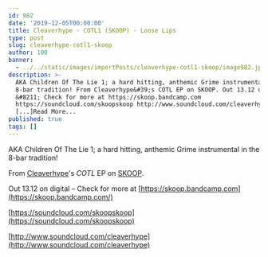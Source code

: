 ```yaml
---
id: 982
date: '2019-12-05T00:00:00'
title: Cleaverhype - COTL1 (SKOOP) - Loose Lips
type: post
slug: cleaverhype-cotl1-skoop
author: 100
banner:
  - ../../static/images/importPosts/cleaverhype-cotl1-skoop/image982.jpeg
description: >-
  AKA Children Of The Lie 1; a hard hitting, anthemic Grime instrumental in the
  8-bar tradition! From Cleaverhype&#39;s COTL EP on SKOOP. Out 13.12 on digital
  &#8211; Check for more at https://skoop.bandcamp.com
  https://soundcloud.com/skoopskoop http://www.soundcloud.com/cleaverhype
  [...]Read More...
published: true
tags: []
---
```

AKA Children Of The Lie 1; a hard hitting, anthemic Grime instrumental in the 8-bar tradition!

From [Cleaverhype](https://cleaverhype.bandcamp.com/)'s _COTL_ EP on [SKOOP](https://skoop.bandcamp.com/).

Out 13.12 on digital – Check for more at [](https://skoop.bandcamp.com/)[https://skoop.bandcamp.com](https://skoop.bandcamp.com/)

[](https://soundcloud.com/skoopskoop)[https://soundcloud.com/skoopskoop](https://soundcloud.com/skoopskoop)

[http://www.soundcloud.com/cleaverhype](http://www.soundcloud.com/cleaverhype)